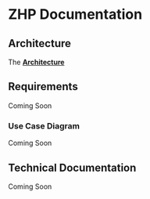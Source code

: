 # ZHP Documentation
## Architecture
The **[Architecture](https://github.com/Gryczka/ZHP/blob/master/Documentation/Architecture.md "ZHP Architecture")**
## Requirements
Coming Soon
### Use Case Diagram
Coming Soon
## Technical Documentation
Coming Soon

